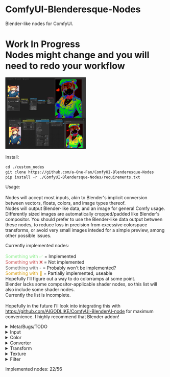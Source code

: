 # ComfyUI-Blenderesque-Nodes
Blender-like nodes for ComfyUI.<br>

<h1>Work In Progress<br>
Nodes might change and you will need to redo your workflow</h1>

<img src=mary_combo.png style="width:50%;height:50%">

Install:
```
cd ./custom_nodes
git clone https://github.com/a-One-Fan/ComfyUI-Blenderesque-Nodes
pip install -r ./ComfyUI-Blendersque-Nodes/requirements.txt
```

Usage:<br><br>
Nodes will accept most inputs, akin to Blender's implicit conversion between vectors, floats, colors, and image types thereof.<br>
Nodes will output Blender-like data, and an image for general Comfy usage.<br>
Differently sized images are automatically cropped/padded like Blender's compositor.
You should prefer to use the Blender-like data output between these nodes, to reduce loss in precision from excessive colorspace transforms, or avoid very small images inteded for a simple preview, among other possible issues.<br>

Currently implemented nodes:<br><br>
<span style="color:LightGreen">Something with ✅</span> = Implemented<br>
<span style="color:IndianRed">Something with ❌</span> = Not implemented<br>
<span style="color:DimGrey">Something with -</span> = Probably won't be implemented?<br>
<SPAN STYLE="color:GoldenRod">Something with 🔵</span> = Partially implemented, useable<br>
Hopefully I'll figure out a way to do colorramps at some point.<br>
Blender lacks some compositor-applicable shader nodes, so this list will also include some shader nodes.<br>
Currently the list is incomplete.<br>
<br>
Hopefully in the future I'll look into integrating this with https://github.com/AIGODLIKE/ComfyUI-BlenderAI-node for maximum convenience. I highly recommend that Blender addon!<br>
<details>
<summary>Meta/Bugs/TODO</summary>
<ul>
<li><span style="color:IndianRed">Integrate with https://github.com/AIGODLIKE/ComfyUI-BlenderAI-node ❌</span></li>
<li><span style="color:IndianRed">Dynamic inputs ❌</span></li>
<li><span style="color:GoldenRod">Dynamic widgets 🔵</span></li>
<li><span style="color:IndianRed">UV Input Node (For mapping textures) ❌</span></li>
<li><span style="color:IndianRed">Resize Canvas Node ❌</span></li>
<li><span style="color:IndianRed">Extract Data Node (Get image, mask, canvas xy, float, etc.) ❌</span></li>
<li><span style="color:IndianRed">Merged input sockets and default values ("widgets") ❌</span></li>
<li><span style="color:IndianRed">Merged output blender and image sockets ❌</span></li>
<li><span style="color:IndianRed">Low precision on image transforms, teethy edges ❌</span></li>
</ul>
</details>

<details>
<summary>Input</summary>
<ul>
<li><span style="color:LightGreen">Value ✅</span></li>
<li><span style="color:LightGreen">RGB ✅</span></li>
<li><span style="color:IndianRed">Bokeh Image ❌</span></li>
<li><span style="color:IndianRed">UV Node (For mapping textures) ❌</span></li>
Most other input nodes seem redundant or not applicable.
</ul>
</details>

<details>
<summary>Color</summary>
<ul>
<li><span style="color:LightGreen">Brightness/Contrast ✅</span></li>
<li><span style="color:LightGreen">Gamma ✅</span></li>
<li><span style="color:LightGreen">Hue/Saturation/Value ✅</span></li>
<li><span style="color:LightGreen">Invert Color ✅</span></li>
<li><span style="color:DimGrey">Light Falloff -</span></li>
<li><span style="color:GoldenRod">Mix Color 🔵 (see Mix converter)</span></li>
<li><span style="color:DimGrey">RGB Curves -</span></li>
<li><span style="color:DimGrey">Color Balance -</span></li>
<li><span style="color:DimGrey">Color Correction -</span></li>
<li><span style="color:DimGrey">Hue Correct -</span></li>
<li><span style="color:IndianRed">Exposure ❌</span></li>
<li><span style="color:IndianRed">Tonemap ❌</span></li>
<br>
<li><span style="color:IndianRed">Alpha Over ❌</span></li>
<li><span style="color:IndianRed">Z Combine ❌</span></li>
<li><span style="color:IndianRed">Alpha Convert ❌</span></li>
<li><span style="color:IndianRed">Convert Colorspace ❌</span></li>
<li><span style="color:LightGreen">Set Alpha ✅</span></li>
</ul>
</details>

<details>
<summary>Converter</summary>
<ul>
<li><span style="color:GoldenRod">Blackbody 🔵 (Missing rec709->linear, very minor color difference)</span></li>
<li><span style="color:LightGreen">Clamp ✅</span></li>
<li><span style="color:DimGrey">Color Ramp -</span></li>
<li><span style="color:GoldenRod">Combine Color 🔵 (No colorspace option for YUV/YCbCr)</span></li>
<li><span style="color:LightGreen">Combine XYZ ✅</span></li>
<li><span style="color:DimGrey">Float Curve -</span></li>
<li><span style="color:LightGreen">Map Range ✅</span></li>
<li><span style="color:GoldenRod">Math 🔵 (no dynamic inputs)</span></li>
<li><span style="color:GoldenRod">Mix 🔵 (no non-uniform vector factor, dynamic inputs)</span></li>
<li><span style="color:LightGreen">RGB to BW ✅</span></li>
<li><span style="color:GoldenRod">Separate Color 🔵 (No colorspace option for YUV/YCbCr)</span></li>
<li><span style="color:LightGreen">Separate XYZ ✅</span></li>
<li><span style="color:IndianRed">Vector Math ❌</span></li>
<li><span style="color:LightGreen">Wavelength ✅</span></li>
<br>
<li><span style="color:IndianRed">Extract Data ❌</span></li>
</ul>
</details>

<details>
<summary>Transform</summary>
<ul>
<li><span style="color:GoldenRod">Rotate 🔵 (No bicubic interpolation)</span></li>
<li><span style="color:GoldenRod">Scale 🔵 (No bicubic interpolation)</span></li>
<li><span style="color:GoldenRod">Transform 🔵 (No bicubic interpolation)</span></li>
<li><span style="color:GoldenRod">Translate 🔵 (No bicubic interpolation)</span></li>
<li><span style="color:IndianRed">Corner Pin ❌</span></li>
<li><span style="color:IndianRed">Crop ❌</span></li>
<li><span style="color:IndianRed">Displace ❌</span></li>
<li><span style="color:IndianRed">Flip ❌</span></li>
<li><span style="color:IndianRed">Map UV ❌</span></li>
<li><span style="color:IndianRed">Lens Distortion ❌</span></li>
<li><span style="color:IndianRed">Movie Distortion ❌</span></li>
</ul>
</details>

<details>
<summary>Texture</summary>
<ul>
<li><span style="color:IndianRed"> Brick Texture ❌</span></li>
<li><span style="color:IndianRed"> Checker Texture ❌</span></li>
<li><span style="color:IndianRed"> Gabor Texture ❌</span></li>
<li><span style="color:IndianRed"> Gradient Texture ❌</span></li>
<li><span style="color:IndianRed"> Magic Texture ❌</span></li>
<li><span style="color:IndianRed"> Noise Texture ❌</span></li>
<li><span style="color:IndianRed"> Voronoi Texture ❌</span></li>
<li><span style="color:IndianRed"> Wave Texture ❌</span></li>
<li><span style="color:IndianRed"> White Noise Texture ❌</span></li>
</ul>
</details>

<details>
<summary>Filter</summary>
<ul>
<li><span style="color:IndianRed"> Whatever blurs I can implement ❌</span></li>
<li><span style="color:IndianRed"> Anti-Aliasing ❌</span></li>
<li><span style="color:IndianRed"> Despeckle ❌</span></li>
<li><span style="color:IndianRed"> Dilate/Erode ❌</span></li>
<li><span style="color:IndianRed"> Filter FIlter :) ❌</span></li>
<li><span style="color:IndianRed"> Glare ❌</span></li>
<li><span style="color:IndianRed"> Kuwahara ❌</span></li>
<li><span style="color:IndianRed"> Pixelate ❌</span></li>
<li><span style="color:IndianRed"> Posterize ❌</span></li>
<li><span style="color:IndianRed"> Sun Beams ❌</span></li>
</ul>
</details>

Implemented nodes: 22/56